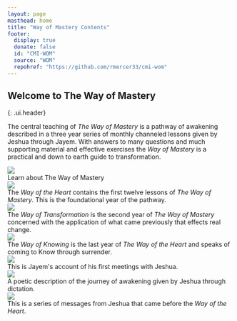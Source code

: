 ```yaml
---
layout: page
masthead: home
title: "Way of Mastery Contents"
footer:
  display: true
  donate: false
  id: "CMI-WOM"
  source: "WOM"
  repohref: "https://github.com/rmercer33/cmi-wom"
---
```


## Welcome to The Way of Mastery
{: .ui.header}

The central teaching of *The Way of Mastery* is a pathway of awakening described in a three year series of monthly channeled lessons given by Jeshua through Jayem. With answers to many questions and much supporting material and effective exercises the *Way of Mastery* is a practical and down to earth guide to transformation.

<div id="page-contents" class="ui three cards">
  <div class="card">
    <a href="#" data-book="acq" class="toc-modal-open image">
      <img src="/wom/public/img/wom/acq-big.jpg">
    </a>
    <div class="content">
      <div class="description">
        Learn about The Way of Mastery
      </div>
    </div>
  </div>
  <div class="card">
    <a href="#" data-book="woh" class="toc-modal-open image">
      <img src="/wom/public/img/wom/woh-big.jpg">
    </a>
    <div class="content">
      <div class="description">
        The <em>Way of the Heart</em> contains the first twelve lessons of <em>The Way of Mastery</em>. This is the foundational year of the pathway.
      </div>
    </div>
  </div>
  <div class="card">
    <a href="#" data-book="wot" class="toc-modal-open image">
      <img src="/wom/public/img/wom/wot-big.jpg">
    </a>
    <div class="content">
      <div class="description">
        The <em>Way of Transformation</em> is the second year of <em>The Way of Mastery</em> concerned with the application of what came previously that effects real change. 
      </div>
    </div>
  </div>
  <div class="card">
    <a href="#" data-book="wok" class="toc-modal-open image">
      <img src="/wom/public/img/wom/wok-big.jpg">
    </a>
    <div class="content">
      <div class="description">
        The <em>Way of Knowing</em> is the last year of <em>The Way of the Heart</em> and speaks of coming to Know through surrender.
      </div>
    </div>
  </div>
  <div class="card">
    <a href="#" data-book="tjl" class="toc-modal-open image">
      <img src="/wom/public/img/wom/tjl-big.jpg">
    </a>
    <div class="content">
      <div class="description">
        This is Jayem's account of his first meetings with Jeshua.
      </div>
    </div>
  </div>
  <div class="card">
    <a href="#" data-book="wos" class="toc-modal-open image">
      <img src="/wom/public/img/wom/wos-big.jpg">
    </a>
    <div class="content">
      <div class="description">
        A poetic description of the journey of awakening given by Jeshua through dictation.
      </div>
    </div>
  </div>
  <div class="card">
    <a href="#" data-book="early" class="toc-modal-open image">
      <img src="/wom/public/img/wom/early-big.jpg">
    </a>
    <div class="content">
      <div class="description">
        This is a series of messages from Jeshua that came before the <em>Way of the Heart</em>.
      </div>
    </div>
</div>
